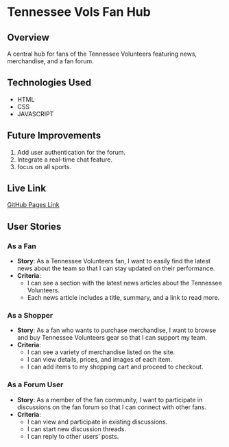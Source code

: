 # Tennessee Vols Fan Hub

## Overview
A central hub for fans of the Tennessee Volunteers featuring news, merchandise, and a fan forum.

## Technologies Used
- HTML
- CSS
- JAVASCRIPT
## Future Improvements
1. Add user authentication for the forum.
2. Integrate a real-time chat feature.
3. focus on all sports.

## Live Link
[GitHub Pages Link](https://lucasw7493.github.io/Tennessee-Vols-Fanhub/index.html)

## User Stories

### As a Fan
- **Story**: As a Tennessee Volunteers fan, I want to easily find the latest news about the team so that I can stay updated on their performance.
- **Criteria**:
  - I can see a section with the latest news articles about the Tennessee Volunteers.
  - Each news article includes a title, summary, and a link to read more.

### As a Shopper
- **Story**: As a fan who wants to purchase merchandise, I want to browse and buy Tennessee Volunteers gear so that I can support my team.
- **Criteria**:
  - I can see a variety of merchandise listed on the site.
  - I can view details, prices, and images of each item.
  - I can add items to my shopping cart and proceed to checkout.

### As a Forum User
- **Story**: As a member of the fan community, I want to participate in discussions on the fan forum so that I can connect with other fans.
- **Criteria**:
  - I can view and participate in existing discussions.
  - I can start new discussion threads.
  - I can reply to other users’ posts.
